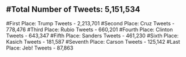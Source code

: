 #Total Number of Tweets: 5,151,534 
---
#First Place: Trump Tweets - 2,213,701
#Second Place: Cruz Tweets - 778,476
#Third Place: Rubio Tweets - 660,201
#Fourth Place: Clinton Tweets - 643,347
#Fifth Place: Sanders Tweets - 461,230
#Sixth Place: Kasich Tweets - 181,587
#Seventh Place: Carson Tweets - 125,142
#Last Place: Jeb! Tweets - 87,863
